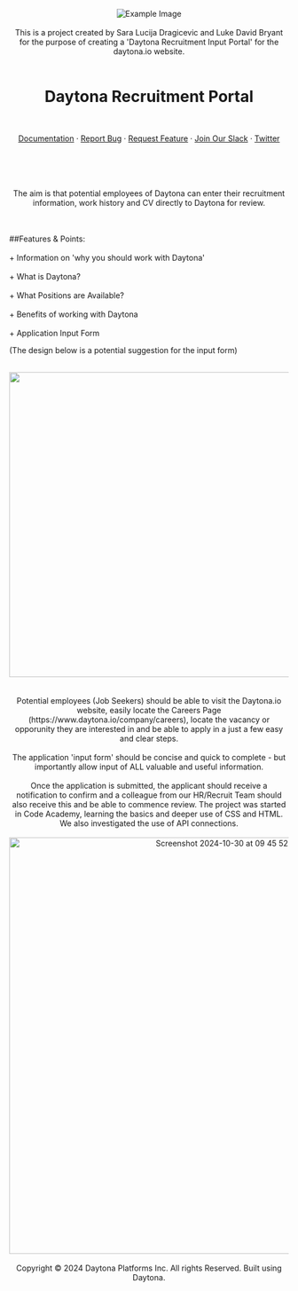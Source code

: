 <div align="center">

![Example Image](https://mma.prnewswire.com/media/2354935/Daytona_logotype_black_Logo.jpg?p=facebook>)
<br>
<br>
This is a project created by Sara Lucija Dragicevic and Luke David Bryant for the purpose of creating a 'Daytona Recruitment Input Portal' for the daytona.io website. 
<br>
<br>
<h1>Daytona Recruitment Portal</h1>
<br>
<p align="center">
    <a href="https://www.daytona.io/docs">Documentation</a>
    ·
    <a href="https://github.com/daytonaio/daytona/issues/new?assignees=&labels=bug&projects=&template=bug_report.md&title=%F0%9F%90%9B+Bug+Report%3A+">Report Bug</a>
    ·
    <a href="https://github.com/daytonaio/daytona/issues/new?assignees=&labels=enhancement&projects=&template=feature_request.md&title=%F0%9F%9A%80+Feature%3A+">Request Feature</a>
    ·
  <a href="https://go.daytona.io/slack">Join Our Slack</a>
    ·
    <a href="https://twitter.com/daytonaio">Twitter</a>
  </p>
<br>
<br>
<br>
<div align="center">
<br>
The aim is that potential employees of Daytona can enter their recruitment information, work history and CV directly to Daytona for review. 
<br>
<br>
<br>
<p align="left">
##Features & Points:
<br>
<br>
+ Information on 'why you should work with Daytona'
<br>
<br>
+ What is Daytona? 
<br>
<br>
+ What Positions are Available?
<br>
<br>
+ Benefits of working with Daytona
<br>
<br>
+ Application Input Form
<div align="left">

(The design below is a potential suggestion for the input form)
<br>
<br>
<div align="center">
    
<img src="https://github.com/user-attachments/assets/98baf3f0-0985-4a3d-969f-1f5e53f0c7e7" width="850" height="550"/>

<br>
<br>
<br>
Potential employees (Job Seekers) should be able to visit the Daytona.io website, easily locate the Careers Page (https://www.daytona.io/company/careers), locate the vacancy or opporunity they are interested in and be able to apply in a just a few easy and clear steps.
<br>
<br>
The application 'input form' should be concise and quick to complete - but importantly allow input of ALL valuable and useful information. 
<br>
<br>
Once the application is submitted, the applicant should receive a notification to confirm and a colleague from our HR/Recruit Team should also receive this and be able to commence review. 
The project was started in Code Academy, learning the basics and deeper use of CSS and HTML.  We also investigated the use of API connections.
<br>
<br>
<img width="751" alt="Screenshot 2024-10-30 at 09 45 52" src="https://github.com/user-attachments/assets/b2e04f65-a3ac-43b5-9ce7-12656df9a3a6">
<br>
<br>
Copyright © 2024 Daytona Platforms Inc. All rights Reserved. Built using Daytona.
<br>
<br>
